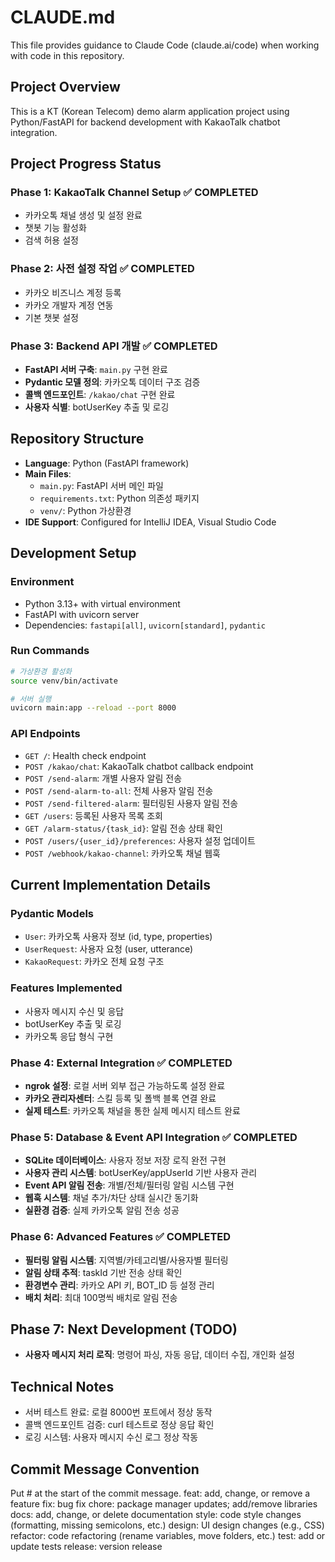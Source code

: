 # CLAUDE.md

This file provides guidance to Claude Code (claude.ai/code) when working with code in this repository.

## Project Overview

This is a KT (Korean Telecom) demo alarm application project using Python/FastAPI for backend development with KakaoTalk chatbot integration.

## Project Progress Status

### Phase 1: KakaoTalk Channel Setup ✅ COMPLETED
- 카카오톡 채널 생성 및 설정 완료
- 챗봇 기능 활성화
- 검색 허용 설정

### Phase 2: 사전 설정 작업 ✅ COMPLETED  
- 카카오 비즈니스 계정 등록
- 카카오 개발자 계정 연동
- 기본 챗봇 설정

### Phase 3: Backend API 개발 ✅ COMPLETED
- **FastAPI 서버 구축**: `main.py` 구현 완료
- **Pydantic 모델 정의**: 카카오톡 데이터 구조 검증
- **콜백 엔드포인트**: `/kakao/chat` 구현 완료
- **사용자 식별**: botUserKey 추출 및 로깅

## Repository Structure

- **Language**: Python (FastAPI framework)
- **Main Files**:
  - `main.py`: FastAPI 서버 메인 파일
  - `requirements.txt`: Python 의존성 패키지
  - `venv/`: Python 가상환경
- **IDE Support**: Configured for IntelliJ IDEA, Visual Studio Code

## Development Setup

### Environment
- Python 3.13+ with virtual environment
- FastAPI with uvicorn server
- Dependencies: `fastapi[all]`, `uvicorn[standard]`, `pydantic`

### Run Commands
```bash
# 가상환경 활성화
source venv/bin/activate

# 서버 실행
uvicorn main:app --reload --port 8000
```

### API Endpoints
- `GET /`: Health check endpoint
- `POST /kakao/chat`: KakaoTalk chatbot callback endpoint
- `POST /send-alarm`: 개별 사용자 알림 전송
- `POST /send-alarm-to-all`: 전체 사용자 알림 전송
- `POST /send-filtered-alarm`: 필터링된 사용자 알림 전송
- `GET /users`: 등록된 사용자 목록 조회
- `GET /alarm-status/{task_id}`: 알림 전송 상태 확인
- `POST /users/{user_id}/preferences`: 사용자 설정 업데이트
- `POST /webhook/kakao-channel`: 카카오톡 채널 웹훅

## Current Implementation Details

### Pydantic Models
- `User`: 카카오톡 사용자 정보 (id, type, properties)
- `UserRequest`: 사용자 요청 (user, utterance)
- `KakaoRequest`: 카카오 전체 요청 구조

### Features Implemented
- 사용자 메시지 수신 및 응답
- botUserKey 추출 및 로깅
- 카카오톡 응답 형식 구현

### Phase 4: External Integration ✅ COMPLETED
- **ngrok 설정**: 로컬 서버 외부 접근 가능하도록 설정 완료
- **카카오 관리자센터**: 스킬 등록 및 폴백 블록 연결 완료
- **실제 테스트**: 카카오톡 채널을 통한 실제 메시지 테스트 완료

### Phase 5: Database & Event API Integration ✅ COMPLETED
- **SQLite 데이터베이스**: 사용자 정보 저장 로직 완전 구현
- **사용자 관리 시스템**: botUserKey/appUserId 기반 사용자 관리
- **Event API 알림 전송**: 개별/전체/필터링 알림 시스템 구현
- **웹훅 시스템**: 채널 추가/차단 상태 실시간 동기화
- **실환경 검증**: 실제 카카오톡 알림 전송 성공

### Phase 6: Advanced Features ✅ COMPLETED
- **필터링 알림 시스템**: 지역별/카테고리별/사용자별 필터링
- **알림 상태 추적**: taskId 기반 전송 상태 확인
- **환경변수 관리**: 카카오 API 키, BOT_ID 등 설정 관리
- **배치 처리**: 최대 100명씩 배치로 알림 전송

## Phase 7: Next Development (TODO)
- **사용자 메시지 처리 로직**: 명령어 파싱, 자동 응답, 데이터 수집, 개인화 설정

## Technical Notes

- 서버 테스트 완료: 로컬 8000번 포트에서 정상 동작
- 콜백 엔드포인트 검증: curl 테스트로 정상 응답 확인
- 로깅 시스템: 사용자 메시지 수신 로그 정상 작동

## Commit Message Convention
Put #<issue-number> at the start of the commit message.
feat: add, change, or remove a feature
fix: bug fix
chore: package manager updates; add/remove libraries
docs: add, change, or delete documentation
style: code style changes (formatting, missing semicolons, etc.)
design: UI design changes (e.g., CSS)
refactor: code refactoring (rename variables, move folders, etc.)
test: add or update tests
release: version release